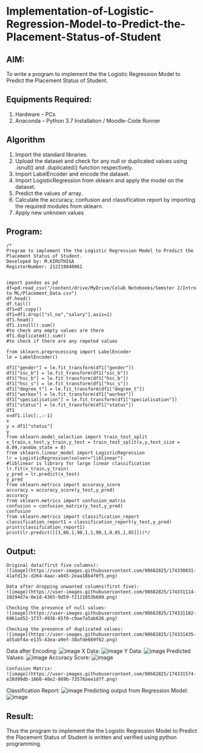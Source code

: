 # Implementation-of-Logistic-Regression-Model-to-Predict-the-Placement-Status-of-Student

## AIM:
To write a program to implement the the Logistic Regression Model to Predict the Placement Status of Student.

## Equipments Required:
1. Hardware – PCs
2. Anaconda – Python 3.7 Installation / Moodle-Code Runner

## Algorithm
1. Import the standard libraries.
2. Upload the dataset and check for any null or duplicated values using .isnull() and .duplicated() function respectively.
3. Import LabelEncoder and encode the dataset.
4. Import LogisticRegression from sklearn and apply the model on the dataset.
5. Predict the values of array.
6. Calculate the accuracy, confusion and classification report by importing the required modules from sklearn.
7. Apply new unknown values
## Program:
```
/*
Program to implement the the Logistic Regression Model to Predict the Placement Status of Student.
Developed by: M.KIRUTHIGA
RegisterNumber: 212219040061 


import pandas as pd
df=pd.read_csv("/content/drive/MyDrive/Colab Notebooks/Semster 2/Intro to ML/Placement_Data.csv")
df.head()
df.tail()
df1=df.copy()
df1=df1.drop(["sl_no","salary"],axis=1)
df1.head()
df1.isnull().sum()
#to check any empty values are there
df1.duplicated().sum()
#to check if there are any repeted values

from sklearn.preprocessing import LabelEncoder
le = LabelEncoder()

df1["gender"] = le.fit_transform(df1["gender"])
df1["ssc_b"] = le.fit_transform(df1["ssc_b"])
df1["hsc_b"] = le.fit_transform(df1["hsc_b"])
df1["hsc_s"] = le.fit_transform(df1["hsc_s"])
df1["degree_t"] = le.fit_transform(df1["degree_t"])
df1["workex"] = le.fit_transform(df1["workex"])
df1["specialisation"] = le.fit_transform(df1["specialisation"])
df1["status"] = le.fit_transform(df1["status"])
df1
x=df1.iloc[:,:-1]
x
y = df1["status"]
y
from sklearn.model_selection import train_test_split
x_train,x_test,y_train,y_test = train_test_split(x,y,test_size = 0.09,random_state = 0)
from sklearn.linear_model import LogisticRegression
lr = LogisticRegression(solver="liblinear")
#liblinear is library for large linear classification
lr.fit(x_train,y_train)
y_pred = lr.predict(x_test)
y_pred
from sklearn.metrics import accuracy_score
accuracy = accuracy_score(y_test,y_pred)
accuracy
from sklearn.metrics import confusion_matrix
confusion = confusion_matrix(y_test,y_pred)
confusion
from sklearn.metrics import classification_report
classification_report1 = classification_report(y_test,y_pred)
print(classification_report1)
print(lr.predict([[1,80,1,90,1,1,90,1,0,85,1,85]]))*/
```

## Output:
```
Original data(first five columns):
![image](https://user-images.githubusercontent.com/98682825/174330831-41afd13c-d264-4aac-a045-2eaa18b4f0f5.png)
```
```
Data after dropping unwanted columns(first five):
![image](https://user-images.githubusercontent.com/98682825/174331114-10294d7a-0e1d-4365-9d59-f2121053b689.png)
```
```
Checking the presence of null values:
![image](https://user-images.githubusercontent.com/98682825/174331182-6961ad52-1f37-4936-85f0-c9ae7a5ab626.png)
```
```
Checking the presence of duplicated values:
![image](https://user-images.githubusercontent.com/98682825/174331435-a55abf4a-e135-43ea-a9ef-38afde669f62.png)
```
Data after Encoding:
![image](https://user-images.githubusercontent.com/98682825/174331250-db11e856-ca79-4246-a83e-abc3011e2d58.png)
X Data:
![image](https://user-images.githubusercontent.com/98682825/174331300-c1c87bc7-8dc5-4d60-ad37-ca4cac8be610.png)
Y Data:
![image](https://user-images.githubusercontent.com/98682825/174331337-6bd65c3a-6050-4daa-9987-86b719f0170f.png)
Predicted Values:
![image](https://user-images.githubusercontent.com/98682825/174331535-c908b330-cb10-42f1-95bf-6c4ea70e920a.png)
Accuracy Score:
![image](https://user-images.githubusercontent.com/98682825/174331559-fe3324d7-1a00-45ac-b814-63c33640a267.png)
```
Confusion Matrix:
![image](https://user-images.githubusercontent.com/98682825/174331574-e28d99db-1860-48e2-869b-73578aee1d7f.png)
```
Classification Report:
![image](https://user-images.githubusercontent.com/98682825/174331600-c495ba26-a143-4407-8855-5ca6c915b02f.png)
Predicting output from Regression Model:
![image](https://user-images.githubusercontent.com/98682825/174331635-e869ecb9-2398-46c4-8d77-622201cf5e98.png)



## Result:
Thus the program to implement the the Logistic Regression Model to Predict the Placement Status of Student is written and verified using python programming.
